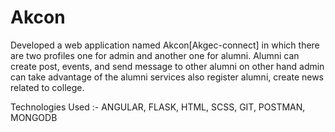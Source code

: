 # Akcon
Developed a web application named Akcon[Akgec-connect] in which there are two profiles one for admin and another one for alumni. Alumni can create post, events, and send message to other alumni on other hand admin can take advantage of the alumni services also register alumni, create news related to college.

Technologies Used :- ANGULAR, FLASK, HTML, SCSS, GIT, POSTMAN, MONGODB
